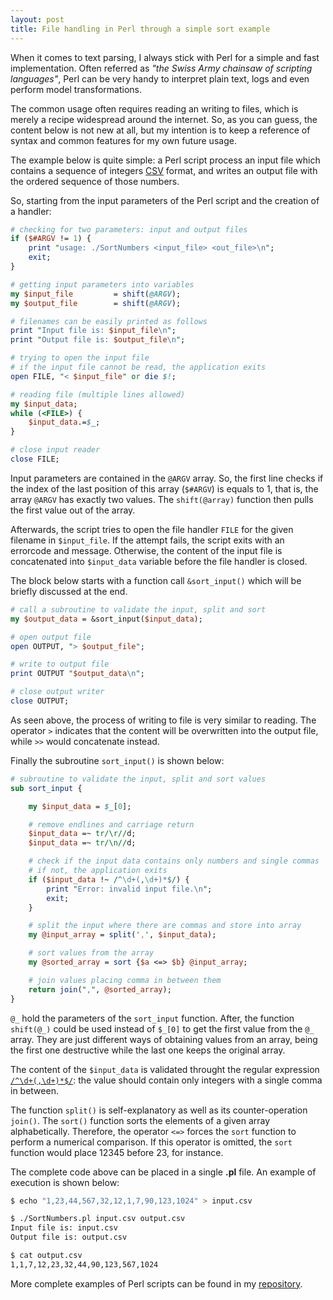 ```yaml
---
layout: post
title: File handling in Perl through a simple sort example
---
```


When it comes to text parsing, I always stick with Perl for a simple and fast implementation. Often referred as *"the Swiss Army chainsaw of scripting languages"*, Perl can be very handy to interpret plain text, logs and even perform model transformations.

The common usage often requires reading an writing to files, which is merely a recipe widespread around the internet.
So, as you can guess, the content below is not new at all, but my intention is to keep a reference of syntax and common features for my own future usage.

The example below is quite simple: a Perl script process an input file which contains a sequence of integers [CSV](http://en.wikipedia.org/wiki/Comma-separated_values) format, and writes an output file with the ordered sequence of those numbers.

So, starting from the input parameters of the Perl script and the creation of a handler:

```perl
# checking for two parameters: input and output files
if ($#ARGV != 1) {
	print "usage: ./SortNumbers <input_file> <out_file>\n";
	exit;
}

# getting input parameters into variables
my $input_file         = shift(@ARGV);
my $output_file        = shift(@ARGV);

# filenames can be easily printed as follows
print "Input file is: $input_file\n";
print "Output file is: $output_file\n";

# trying to open the input file
# if the input file cannot be read, the application exits
open FILE, "< $input_file" or die $!;

# reading file (multiple lines allowed)
my $input_data;
while (<FILE>) {
	$input_data.=$_;
}

# close input reader
close FILE;
```

Input parameters are contained in the `@ARGV` array.
So, the first line checks if the index of the last position of this array (`$#ARGV`) is equals to 1, that is, the array `@ARGV` has exactly two values.
The `shift(@array)` function then pulls the first value out of the array.

Afterwards, the script tries to open the file handler `FILE` for the given filename in `$input_file`.
If the attempt fails, the script exits with an errorcode and message.
Otherwise, the content of the input file is concatenated into `$input_data` variable before the file handler is closed.

The block below starts with a function call `&sort_input()` which will be briefly discussed at the end.

```perl
# call a subroutine to validate the input, split and sort
my $output_data = &sort_input($input_data);

# open output file
open OUTPUT, "> $output_file";

# write to output file
print OUTPUT "$output_data\n";

# close output writer
close OUTPUT;
```

As seen above, the process of writing to file is very similar to reading.
The operator `>` indicates that the content will be overwritten into the output file, while `>>` would concatenate instead.

Finally the subroutine `sort_input()` is shown below:

```perl
# subroutine to validate the input, split and sort values
sub sort_input {

	my $input_data = $_[0];

	# remove endlines and carriage return
	$input_data =~ tr/\r//d;
	$input_data =~ tr/\n//d;

	# check if the input data contains only numbers and single commas
	# if not, the application exits
	if ($input_data !~ /^\d+(,\d+)*$/) {
		print "Error: invalid input file.\n";
		exit;
	}

	# split the input where there are commas and store into array
	my @input_array = split(',', $input_data);

	# sort values from the array
	my @sorted_array = sort {$a <=> $b} @input_array;

	# join values placing comma in between them
	return join(",", @sorted_array);
}
```

`@_` hold the parameters of the `sort_input` function.
After, the function `shift(@_)` could be used instead of `$_[0]` to get the first value from the `@_` array.
They are just different ways of obtaining values from an array, being the first one destructive while the last one keeps the original array.

The content of the `$input_data` is validated throught the regular expression [`/^\d+(,\d+)*$/`](http://regexpal.com/?flags=g&regex=^\d%2B%28%2C\d%2B%29*%24&input=12%2C3%2C56%2C555%2C78%2C0): the value should contain only integers with a single comma in between.

The function `split()` is self-explanatory as well as its counter-operation `join()`.
The `sort()` function sorts the elements of a given array alphabetically. Therefore, the operator `<=>` forces the `sort` function to perform a numerical comparison.
If this operator is omitted, the `sort` function would place 12345 before 23, for instance.

The complete code above can be placed in a single **.pl** file. An example of execution is shown below:

```bash
$ echo "1,23,44,567,32,12,1,7,90,123,1024" > input.csv

$ ./SortNumbers.pl input.csv output.csv
Input file is: input.csv
Output file is: output.csv

$ cat output.csv
1,1,7,12,23,32,44,90,123,567,1024
```

More complete examples of Perl scripts can be found in my [repository](https://github.com/rafaelrezend/MiscScripts/tree/master/Perl).
